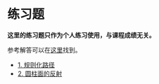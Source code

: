 # 练习题

**这里的练习题只作为个人练习使用，与课程成绩无关。**

参考解答可以在[这里](https://github.com/cpct2025/exercises)找到。

- [1. 规则化路径](1.md)
- [2. 圆柱面的反射](2.md)
